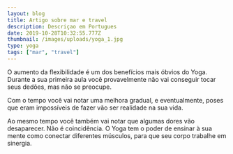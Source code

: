 ```yaml
---
layout: blog
title: Artigo sobre mar e travel
description: Descriçao em Portugues
date: 2019-10-28T10:32:55.777Z
thumbnail: /images/uploads/yoga_1.jpg
type: yoga
tags: ["mar", "travel"]
---
```

O aumento da  flexibilidade é um dos benefícios mais óbvios do Yoga. Durante a sua primeira aula você provavelmente não vai conseguir tocar seus dedões, mas não se preocupe.



Com o tempo você vai notar uma melhora gradual, e eventualmente, poses que eram impossíveis de fazer vão ser realidade na sua vida.



Ao mesmo tempo você também vai notar que algumas dores vão desaparecer. Não é coincidência. O Yoga tem o poder de ensinar à sua mente como conectar diferentes músculos, para que seu corpo trabalhe em sinergia.
